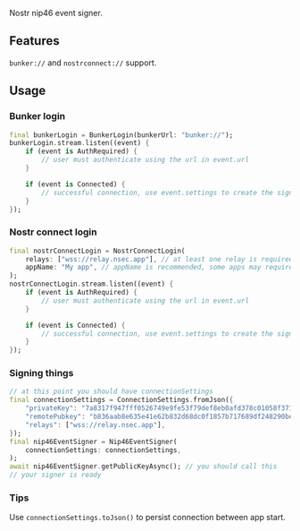 Nostr nip46 event signer.

## Features

`bunker://` and `nostrconnect://` support.

## Usage

### Bunker login

```dart
final bunkerLogin = BunkerLogin(bunkerUrl: "bunker://");
bunkerLogin.stream.listen((event) {
    if (event is AuthRequired) {
        // user must authenticate using the url in event.url
    }

    if (event is Connected) {
        // successful connection, use event.settings to create the signer
    }
});
```

### Nostr connect login

```dart
final nostrConnectLogin = NostrConnectLogin(
    relays: ["wss://relay.nsec.app"], // at least one relay is required
    appName: "My app", // appName is recommended, some apps may require it
);
nostrConnectLogin.stream.listen((event) {
    if (event is AuthRequired) {
        // user must authenticate using the url in event.url
    }

    if (event is Connected) {
        // successful connection, use event.settings to create the signer
    }
});
```

### Signing things

```dart
// at this point you should have connectionSettings
final connectionSettings = ConnectionSettings.fromJson({
    "privateKey": "7a8317f947fff0526749e9fe53f79def8eb0afd378c01058f37140cc8732fecc",
    "remotePubkey": "b836aab8e635e41e62b832d68dc0f1857b717689df248290be9efa02f02de672",
    "relays": ["wss://relay.nsec.app"],
});
final nip46EventSigner = Nip46EventSigner(
    connectionSettings: connectionSettings,
);
await nip46EventSigner.getPublicKeyAsync(); // you should call this
// your signer is ready
```

### Tips

Use `connectionSettings.toJson()` to persist connection between app start.
